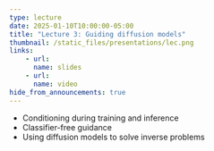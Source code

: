 ```yaml
---
type: lecture
date: 2025-01-10T10:00:00-05:00
title: "Lecture 3: Guiding diffusion models"
thumbnail: /static_files/presentations/lec.png
links:
    - url:
      name: slides
    - url:
      name: video
hide_from_announcements: true
---
```

 * Conditioning during training and inference
 * Classifier-free guidance
 * Using diffusion models to solve inverse problems

<!--
**Suggested Readings:**
- [Readings 1](http://example.com)
- [Readings 2](http://example.com)
-->

